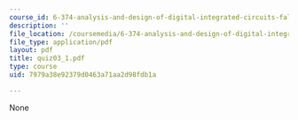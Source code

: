 ```yaml
---
course_id: 6-374-analysis-and-design-of-digital-integrated-circuits-fall-2003
description: ''
file_location: /coursemedia/6-374-analysis-and-design-of-digital-integrated-circuits-fall-2003/7979a38e92379d0463a71aa2d98fdb1a_quiz03_1.pdf
file_type: application/pdf
layout: pdf
title: quiz03_1.pdf
type: course
uid: 7979a38e92379d0463a71aa2d98fdb1a

---
```

None